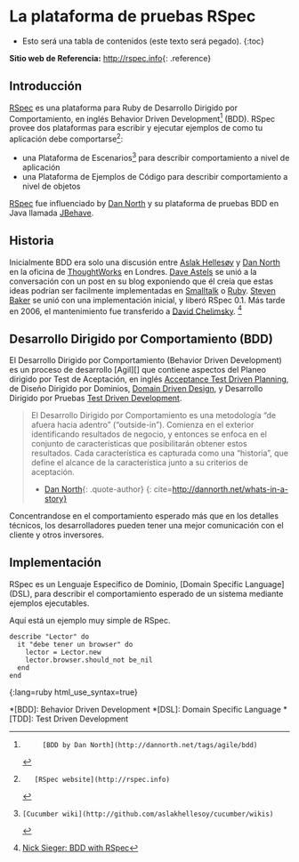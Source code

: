 # La plataforma de pruebas RSpec

* Esto será una tabla de contenidos (este texto será pegado).
{:toc}

**Sitio web de Referencia:**
<http://rspec.info>{: .reference}

## Introducción

[RSpec][] es una plataforma para Ruby de Desarrollo Dirigido por Comportamiento,
en inglés Behavior Driven Development[^BDD] (BDD).
RSpec provee dos plataformas para escribir y ejecutar ejemplos de como tu
aplicación debe comportarse[^rspec]:

 * una Plataforma de Escenarios[^cucumber] para describir comportamiento a nivel
de aplicación
 * una Plataforma de Ejemplos de Código para describir comportamiento a nivel de
objetos

[RSpec][] fue influenciado by [Dan North][] y su plataforma de pruebas BDD en
Java llamada [JBehave][].

## Historia

Inicialmente BDD era solo una discusión entre [Aslak Hellesøy][] y [Dan North][]
en la oficina de [ThoughtWorks][] en Londres.
[Dave Astels][] se unió a la conversación con un post en su blog exponiendo que
él creía que estas ideas podrían ser facilmente implementadas en [Smalltalk][] o
[Ruby][].
[Steven Baker][] se unió con una implementación inicial, y liberó RSpec 0.1.
Más  tarde en 2006, el mantenimiento fue transferido a [David Chelimsky][].
[^rspec-history]


## Desarrollo Dirigido por Comportamiento (BDD)

El Desarrollo Dirigido por Comportamiento (Behavior Driven Development) es un
proceso de desarrollo [Agil][] que contiene aspectos del Planeo dirigido por
Test de Aceptación, en inglés [Acceptance Test Driven Planning][],
de Diseño Dirigido por Dominios,  [Domain Driven Design][],
y Desarrollo Dirigido por Pruebas [Test Driven Development][].

> El Desarrollo Dirigido por Comportamiento es una metodología “de afuera hacia
> adentro” (“outside-in”).
> Comienza en el exterior identificando resultados de negocio, y entonces se
> enfoca en el conjunto de características que posibilitarán obtener estos
> resultados.
> Cada característica es capturada como una “historia”, que define el alcance de
> la característica junto a su criterios de aceptación.
> - [Dan North][]{: .quote-author}
{: cite=http://dannorth.net/whats-in-a-story}

Concentrandose en el comportamiento esperado más que en los detalles técnicos,
los desarrolladores pueden tener una mejor comunicación con el cliente y otros
inversores.

## Implementación

RSpec es un Lenguaje Específico de Dominio, [Domain Specific Language] (DSL),
para describir el comportamiento esperado de un sistema mediante ejemplos
ejecutables.

Aquí está un ejemplo muy simple de RSpec.

    describe "Lector" do
      it "debe tener un browser" do
        lector = Lector.new
        lector.browser.should_not be_nil
      end
    end
{:lang=ruby html_use_syntax=true}


<!-- References -->
[^rspec]:       [RSpec website](http://rspec.info)
[^cucumber]:    [Cucumber wiki](http://github.com/aslakhellesoy/cucumber/wikis)
[^BDD]:         [BDD by Dan North](http://dannorth.net/tags/agile/bdd)
[^rspec-history]:  [Nick Sieger: BDD with RSpec](http://blog.nicksieger.com/articles/2007/11/04/rubyconf-day-3-behaviour-driven-development-with-rspec)

<!-- Links -->
[Acceptance Test Driven Planning]: http://testing.thoughtworks.com/node/89
[Agile]: http://en.wikipedia.org/wiki/Agile_software_development
[Aslak Hellesøy]: http://blog.aslakhellesoy.com/
[Dan North]: http://dannorth.net
[Dave Astels]: http://blog.daveastels.com/
[David Chelimsky]: http://blog.davidchelimsky.net
[Domain Driven Design]: http://domaindrivendesign.org/
[Domain-Specific Language]: http://en.wikipedia.org/wiki/Domain_Specific_Language
[JBehave]: http://jbehave.org/
[RSpec]: http://rspec.info
[Ruby]: http://ruby-lang.org
[Smalltalk]: http://www.smalltalk.org
[Steven Baker]: http://blog.lavalamp.ca
[Test Driven Development]: http://en.wikipedia.org/wiki/Test-driven_development
[ThoughtWorks]: http://www.thoughtworks.com/

<!-- Abbreviations -->
*[BDD]: Behavior Driven Development
*[DSL]: Domain Specific Language
*[TDD]: Test Driven Development


